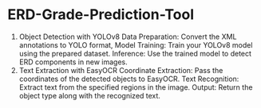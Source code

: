 # ERD-Grade-Prediction-Tool
1. Object Detection with YOLOv8
Data Preparation: Convert the XML annotations to YOLO format, 
Model Training: Train your YOLOv8 model using the prepared dataset.
Inference: Use the trained model to detect ERD components in new images.
2. Text Extraction with EasyOCR
Coordinate Extraction: Pass the coordinates of the detected objects to EasyOCR.
Text Recognition: Extract text from the specified regions in the image.
Output: Return the object type along with the recognized text.
